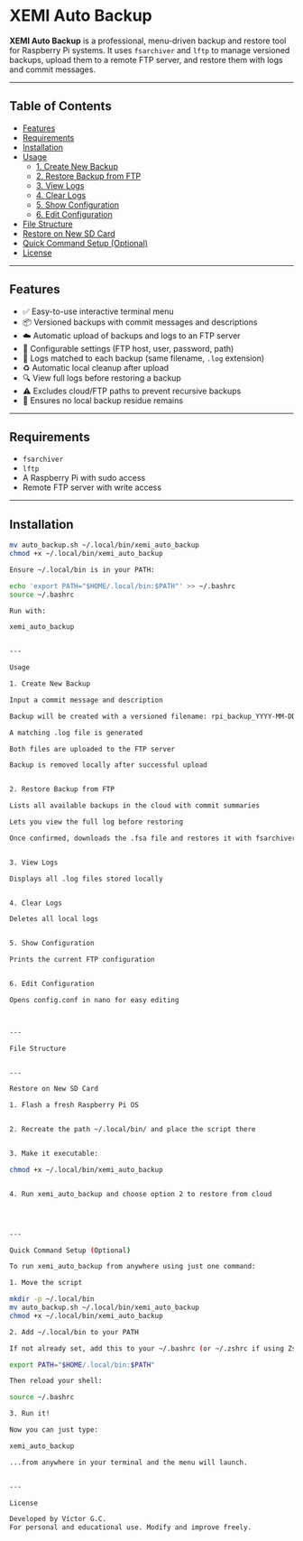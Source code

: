 # XEMI Auto Backup

**XEMI Auto Backup** is a professional, menu-driven backup and restore tool for Raspberry Pi systems. It uses `fsarchiver` and `lftp` to manage versioned backups, upload them to a remote FTP server, and restore them with logs and commit messages.

---

## Table of Contents

- [Features](#features)
- [Requirements](#requirements)
- [Installation](#installation)
- [Usage](#usage)
  - [1. Create New Backup](#1-create-new-backup)
  - [2. Restore Backup from FTP](#2-restore-backup-from-ftp)
  - [3. View Logs](#3-view-logs)
  - [4. Clear Logs](#4-clear-logs)
  - [5. Show Configuration](#5-show-configuration)
  - [6. Edit Configuration](#6-edit-configuration)
- [File Structure](#file-structure)
- [Restore on New SD Card](#restore-on-new-sd-card)
- [Quick Command Setup (Optional)](#quick-command-setup-optional)
- [License](#license)

---

## Features

- ✅ Easy-to-use interactive terminal menu  
- 📦 Versioned backups with commit messages and descriptions  
- ☁️ Automatic upload of backups and logs to an FTP server  
- 🔐 Configurable settings (FTP host, user, password, path)  
- 📝 Logs matched to each backup (same filename, `.log` extension)  
- ♻️ Automatic local cleanup after upload  
- 🔍 View full logs before restoring a backup  
- ⚠️ Excludes cloud/FTP paths to prevent recursive backups  
- 🧽 Ensures no local backup residue remains  

---

## Requirements

- `fsarchiver`
- `lftp`
- A Raspberry Pi with sudo access
- Remote FTP server with write access

---

## Installation

```bash
mv auto_backup.sh ~/.local/bin/xemi_auto_backup
chmod +x ~/.local/bin/xemi_auto_backup

Ensure ~/.local/bin is in your PATH:

echo 'export PATH="$HOME/.local/bin:$PATH"' >> ~/.bashrc
source ~/.bashrc

Run with:

xemi_auto_backup


---

Usage

1. Create New Backup

Input a commit message and description

Backup will be created with a versioned filename: rpi_backup_YYYY-MM-DD_001.fsa

A matching .log file is generated

Both files are uploaded to the FTP server

Backup is removed locally after successful upload


2. Restore Backup from FTP

Lists all available backups in the cloud with commit summaries

Lets you view the full log before restoring

Once confirmed, downloads the .fsa file and restores it with fsarchiver


3. View Logs

Displays all .log files stored locally


4. Clear Logs

Deletes all local logs


5. Show Configuration

Prints the current FTP configuration


6. Edit Configuration

Opens config.conf in nano for easy editing



---

File Structure


---

Restore on New SD Card

1. Flash a fresh Raspberry Pi OS


2. Recreate the path ~/.local/bin/ and place the script there


3. Make it executable:

chmod +x ~/.local/bin/xemi_auto_backup


4. Run xemi_auto_backup and choose option 2 to restore from cloud




---

Quick Command Setup (Optional)

To run xemi_auto_backup from anywhere using just one command:

1. Move the script

mkdir -p ~/.local/bin
mv auto_backup.sh ~/.local/bin/xemi_auto_backup
chmod +x ~/.local/bin/xemi_auto_backup

2. Add ~/.local/bin to your PATH

If not already set, add this to your ~/.bashrc (or ~/.zshrc if using Zsh):

export PATH="$HOME/.local/bin:$PATH"

Then reload your shell:

source ~/.bashrc

3. Run it!

Now you can just type:

xemi_auto_backup

...from anywhere in your terminal and the menu will launch.


---

License

Developed by Víctor G.C.
For personal and educational use. Modify and improve freely.



